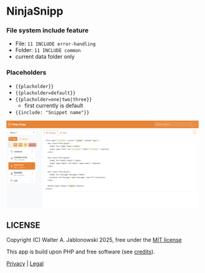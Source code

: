 # NinjaSnipp

### File system include feature

- File: `11 INCLUDE error-handling`
- Folder: `11 INCLUDE common`
- current data folder only

### Placeholders

- `{{placholder}}`
- `{{placholder=default}}`
- `{{placholder=one|two|three}}`
  - first currently is default
- `{{include: "Snippet name"}}`

![alt text](misc/img.png)


LICENSE
----------------------------------------------------------

Copyright (C) Walter A. Jablonowski 2025, free under the [MIT license](LICENSE)

This app is build upon PHP and free software (see [credits](credits.md)).

[Privacy](https://walter-a-jablonowski.github.io/privacy.html) | [Legal](https://walter-a-jablonowski.github.io/imprint.html)
